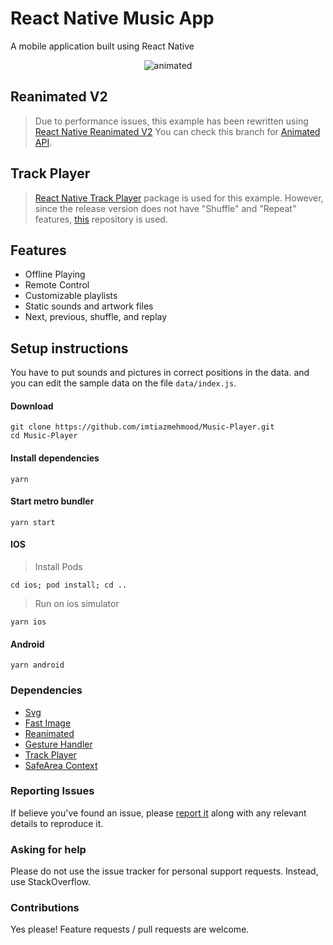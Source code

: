 # React Native Music App

A mobile application built using React Native

<p align="center">
  <img src="https://github.com/m-inan/react-native-music-app/blob/master/images/screen.gif?raw=true" alt="animated" />
</p>

## Reanimated V2

> Due to performance issues, this example has been rewritten using [React Native Reanimated V2](https://github.com/software-mansion/react-native-reanimated) You can check this branch for [Animated API](https://github.com/m-inan/react-native-music-app/tree/animated_api).

## Track Player

> [React Native Track Player](https://github.com/react-native-kit/react-native-track-player) package is used for this example. However, since the release version does not have "Shuffle" and "Repeat" features, [this](https://github.com/m-inan/react-native-track-player) repository is used.

## Features

- Offline Playing
- Remote Control
- Customizable playlists
- Static sounds and artwork files
- Next, previous, shuffle, and replay

## Setup instructions

You have to put sounds and pictures in correct positions in the data. and you can edit the sample data on the file `data/index.js`.

#### Download

```console
git clone https://github.com/imtiazmehmood/Music-Player.git
cd Music-Player
```

#### Install dependencies

```console
yarn
```

#### Start metro bundler

```console
yarn start
```

#### IOS

> Install Pods

```console
cd ios; pod install; cd ..
```

> Run on ios simulator

```console
yarn ios
```

#### Android

```console
yarn android
```

### Dependencies

- [Svg](https://github.com/react-native-svg/react-native-svg)
- [Fast Image](https://github.com/DylanVann/react-native-fast-image)
- [Reanimated](https://github.com/software-mansion/react-native-reanimated)
- [Gesture Handler](https://github.com/software-mansion/react-native-gesture-handler)
- [Track Player](https://github.com/m-inan/react-native-track-player)
- [SafeArea Context](https://github.com/th3rdwave/react-native-safe-area-context)

### Reporting Issues

If believe you've found an issue, please [report it](https://github.com/imtiazmehmood/Music-Player/issues) along with any relevant details to reproduce it.

### Asking for help

Please do not use the issue tracker for personal support requests. Instead, use StackOverflow.

### Contributions

Yes please! Feature requests / pull requests are welcome.
